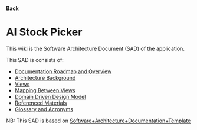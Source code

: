 #### [Back](../README.md)

# AI Stock Picker

This wiki is the Software Architecture Document (SAD) of the application.

This SAD is consists of:

- [Documentation Roadmap and Overview](RoadmapOverview.md)
- [Architecture Background](Background.md)
- [Views](Views.md)
- [Mapping Between Views](Mapping.md)
- [Domain Driven Design Model](diagrams/DomainDrivenDesign.md)
- [Referenced Materials](References.md)
- [Glossary and Acronyms](Glossary&Acronyms.md)

NB: This SAD is based on [Software+Architecture+Documentation+Template](https://wiki.sei.cmu.edu/confluence/display/SAD/Software+Architecture+Documentation+Template)